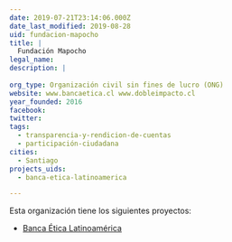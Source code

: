 ```yaml
---
date: 2019-07-21T23:14:06.000Z
date_last_modified: 2019-08-28
uid: fundacion-mapocho
title: |
  Fundación Mapocho
legal_name: 
description: |
  
org_type: Organización civil sin fines de lucro (ONG)
website: www.bancaetica.cl www.dobleimpacto.cl
year_founded: 2016
facebook: 
twitter: 
tags:
  - transparencia-y-rendicion-de-cuentas
  - participación-ciudadana
cities: 
  - Santiago
projects_uids:
  - banca-etica-latinoamerica

---
```


Esta organización tiene los siguientes proyectos:

- [Banca Ética Latinoamérica](/proyectos/banca-etica-latinoamerica)
